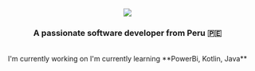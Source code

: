 <h1 align="center">
  <a href="https://git.io/typing-svg">
    <img src="https://readme-typing-svg.herokuapp.com/?font=Righteous&size=35&center=true&vCenter=true&width=500&height=70&duration=4000&lines=Hi+There!+ 🔮;+I'm+Brayan+Cespedes!;" />
  </a>
</h1>

<h3 align="center">
  A passionate software developer from Peru 🇵🇪
</h3>

<br>

<div align="center">
  I'm currently working on
  I'm currently learning **PowerBi, Kotlin, Java**
</div>

